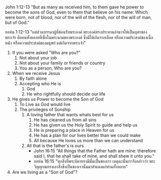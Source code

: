 John 1:12-13 "But as many as received him, to them gave he power to become the sons of God, even to them that believe on his name: Which were born, not of blood, nor of the will of the flesh, nor of the will of man, but of God."

ยอห์น 1:12-13 "แต่ส่วนบรรดาผู้ที่ต้อนรับพระองค์ พระองค์ทรงประทานอำนาจให้เป็นบุตรของพระเจ้า คือคนทั้งหลายที่เชื่อในพระนามของพระองค์ ซึ่งมิได้เกิดจากเลือด หรือความประสงค์ของเนื้อหนัง หรือความประสงค์ของมนุษย์ แต่เกิดจากพระเจ้า"

1. If you were asked "Who are you?"
	1. Not about your job
	2. Not about your family or friends or country
	3. You as a person, Who are you?
2. When we receive Jesus
   1. By faith alone
   2. Accepting who He is
      1. God
      2. He who rightfully should decide our life
3. He gives us Power to become the Son of God
   1. To Live as God would live
   2. The privileges of Sonship
      1. A loving father that wants whats best for us
         1. He has cleaned us from all sins
         2. He has given us the Holy Spirit to guide and help us
         3. He is preparing a place in Heaven for us
         4. He has a plan for our lives better than we could make
         5. All because He loves us more than we can understand
      2. All that is the father's is ours
         - John 16:15 "All things that the Father hath are mine: therefore said I, that he shall take of mine, and shall shew it unto you."
         - ยอห์น 16:15 "ทุกสิ่งที่พระบิดาทรงมีนั้นเป็นของเรา เหตุฉะนั้นเราจึงกล่าวว่า พระวิญญาณทรงเอาสิ่งซึ่งเป็นของเรานั้นมาสำแดงแก่ท่านทั้งหลาย"
4. Are we living as a "Son of God"?